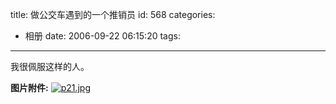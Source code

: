 title: 做公交车遇到的一个推销员
id: 568
categories:
  - 相册
date: 2006-09-22 06:15:20
tags:
---

我很佩服这样的人。

**图片附件:**
[![p21.jpg](//blog.foolbird.net/wp-content/uploads/2007/01/67_p21.jpg)](http://www.foolbird.net/568.html/p21.jpg "p21.jpg")